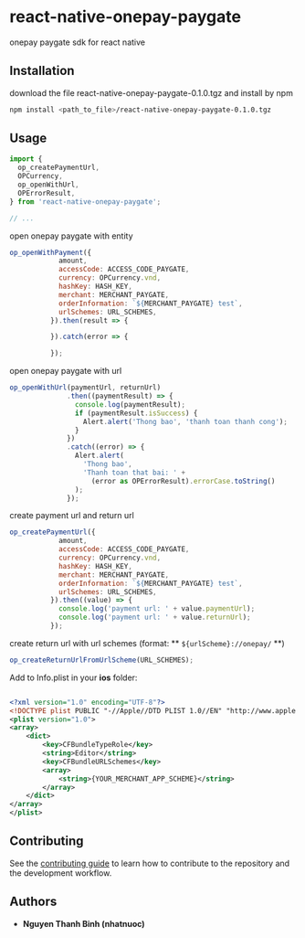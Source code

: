 # react-native-onepay-paygate

onepay paygate sdk for react native

## Installation

download the file react-native-onepay-paygate-0.1.0.tgz and install by npm

```sh
npm install <path_to_file>/react-native-onepay-paygate-0.1.0.tgz
```

## Usage

```js
import {
  op_createPaymentUrl,
  OPCurrency,
  op_openWithUrl,
  OPErrorResult,
} from 'react-native-onepay-paygate';

// ...

```

open onepay paygate with entity

```js
op_openWithPayment({
            amount,
            accessCode: ACCESS_CODE_PAYGATE,
            currency: OPCurrency.vnd,
            hashKey: HASH_KEY,
            merchant: MERCHANT_PAYGATE,
            orderInformation: `${MERCHANT_PAYGATE} test`,
            urlSchemes: URL_SCHEMES,
          }).then(result => {

          }).catch(error => {

          });
```

open onepay paygate with url

```js
op_openWithUrl(paymentUrl, returnUrl)
              .then((paymentResult) => {
                console.log(paymentResult);
                if (paymentResult.isSuccess) {
                  Alert.alert('Thong bao', 'thanh toan thanh cong');
                }
              })
              .catch((error) => {
                Alert.alert(
                  'Thong bao',
                  'Thanh toan that bai: ' +
                    (error as OPErrorResult).errorCase.toString()
                );
              });
```

create payment url and return url

```js
op_createPaymentUrl({
            amount,
            accessCode: ACCESS_CODE_PAYGATE,
            currency: OPCurrency.vnd,
            hashKey: HASH_KEY,
            merchant: MERCHANT_PAYGATE,
            orderInformation: `${MERCHANT_PAYGATE} test`,
            urlSchemes: URL_SCHEMES,
          }).then((value) => {
            console.log('payment url: ' + value.paymentUrl);
            console.log('payment url: ' + value.returnUrl);
          });
```

create return url with url schemes (format: ** `${urlScheme}://onepay/` **)

```js
op_createReturnUrlFromUrlScheme(URL_SCHEMES);
```

Add to Info.plist in your **ios** folder:
```xml

<?xml version="1.0" encoding="UTF-8"?>
<!DOCTYPE plist PUBLIC "-//Apple//DTD PLIST 1.0//EN" "http://www.apple.com/DTDs/PropertyList-1.0.dtd">
<plist version="1.0">
<array>
    <dict>
        <key>CFBundleTypeRole</key>
        <string>Editor</string>
        <key>CFBundleURLSchemes</key>
        <array>
            <string>{YOUR_MERCHANT_APP_SCHEME}</string>
        </array>
    </dict>
</array>
</plist>


```


## Contributing

See the [contributing guide](CONTRIBUTING.md) to learn how to contribute to the repository and the development workflow.

## Authors

* **Nguyen Thanh Binh (nhatnuoc)**
